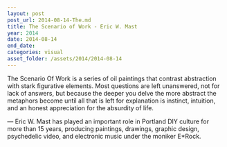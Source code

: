 ```yaml
---
layout: post
post_url: 2014-08-14-The.md
title: The Scenario of Work - Eric W. Mast
year: 2014
date: 2014-08-14
end_date: 
categories: visual
asset_folder: /assets/2014/2014-08-14
---
```

The Scenario Of Work is a series of oil paintings that contrast abstraction with stark figurative elements. Most questions are left unanswered, not for lack of answers, but because the deeper you delve the more abstract the metaphors become until all that is left for explanation is instinct, intuition, and an honest appreciation for the absurdity of life.

—
Eric W. Mast has played an important role in Portland DIY culture for more than 15 years, producing paintings, drawings, graphic design, psychedelic video, and electronic music under the moniker E*Rock.